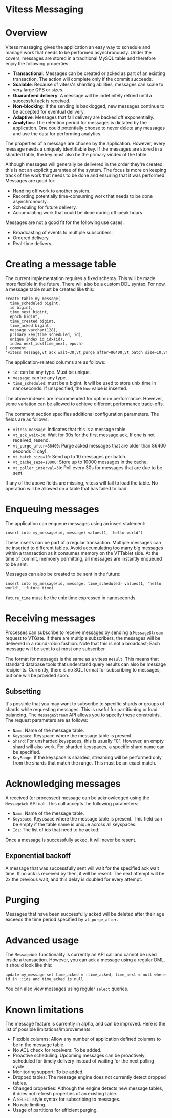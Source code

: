 # Vitess Messaging

# Overview

Vitess messaging gives the application an easy way to schedule and manage work that needs to be performed asynchronously. Under the covers, messages are stored in a traditional MySQL table and therefore enjoy the following properties:

* **Transactional**: Messages can be created or acked as part of an existing transaction. The action will complete only if the commit succeeds.
* **Scalable**: Because of vitess's sharding abilities, messages can scale to very large QPS or sizes.
* **Guaranteed delivery**: A message will be indefinitely retried until a successful ack is received.
* **Non-blocking**: If the sending is backlogged, new messages continue to be accepted for eventual delivery.
* **Adaptive**: Messages that fail delivery are backed off exponentially.
* **Analytics**: The retention period for messages is dictated by the application. One could potentially choose to never delete any messages and use the data for performing analytics.

The properties of a message are chosen by the application. However, every message needs a uniquely identifiable key. If the messages are stored in a sharded table, the key must also be the primary vindex of the table.

Although messages will generally be delivered in the order they're created, this is not an explicit guarantee of the system. The focus is more on keeping track of the work that needs to be done and ensuring that it was performed. Messages are good for:

* Handing off work to another system.
* Recording potentially time-consuming work that needs to be done asynchronously.
* Scheduling for future delivery.
* Accumulating work that could be done during off-peak hours.

Messages are not a good fit for the following use cases:

* Broadcasting of events to multiple subscribers.
* Ordered delivery.
* Real-time delivery.

# Creating a message table

The current implementation requires a fixed schema. This will be made more flexible in the future. There will also be a custom DDL syntax. For now, a message table must be created like this:

```
create table my_message(
  time_scheduled bigint,
  id bigint,
  time_next bigint,
  epoch bigint,
  time_created bigint,
  time_acked bigint,
  message varchar(128),
  primary key(time_scheduled, id),
  unique index id_idx(id),
  index next_idx(time_next, epoch)
) comment 'vitess_message,vt_ack_wait=30,vt_purge_after=86400,vt_batch_size=10,vt_cache_size=10000,vt_poller_interval=30'
```

The application-related columns are as follows:

* `id`: can be any type. Must be unique.
* `message`: can be any type.
* `time_scheduled`: must be a bigint. It will be used to store unix time in nanoseconds. If unspecified, the `Now` value is inserted.

The above indexes are recommended for optimum performance. However, some variation can be allowed to achieve different performance trade-offs.

The comment section specifies additional configuration parameters. The fields are as follows:

* `vitess_message`: Indicates that this is a message table.
* `vt_ack_wait=30`: Wait for 30s for the first message ack. If one is not received, resend.
* `vt_purge_after=86400`: Purge acked messages that are older than 86400 seconds (1 day).
* `vt_batch_size=10`: Send up to 10 messages per batch.
* `vt_cache_seze=10000`: Store up to 10000 messages in the cache.
* `vt_poller_interval=30`: Poll every 30s for messages that are due to be sent.

If any of the above fields are missing, vitess will fail to load the table. No operation will be allowed on a table that has failed to load.

# Enqueuing messages

The application can enqueue messages using an insert statement:

```
insert into my_message(id, message) values(1, 'hello world')
```

These inserts can be part of a regular transaction. Multiple messages can be inserted to different tables. Avoid accumulating too many big messages within a transaction as it consumes memory on the VTTablet side. At the time of commit, memoery permitting, all messages are instantly enqueued to be sent.

Messages can also be created to be sent in the future:

```
insert into my_message(id, message, time_scheduled) values(1, 'hello world', :future_time)
```

`future_time` must be the unix time expressed in nanoseconds.

# Receiving messages

Processes can subscribe to receive messages by sending a `MessageStream` request to VTGate. If there are multiple subscribers, the messages will be delivered in a round-robin fashion. Note that this is not a broadcast; Each message will be sent to at most one subscriber.

The format for messages is the same as a vitess `Result`. This means that standard database tools that understand query results can also be message recipients. Currently, there is no SQL format for subscribing to messages, but one will be provided soon.

## Subsetting

It's possible that you may want to subscribe to specific shards or groups of shards while requesting messages. This is useful for partitioning or load balancing. The `MessageStream` API allows you to specify these constraints. The request parameters are as follows:

* `Name`: Name of the message table.
* `Keyspace`: Keyspace where the message table is present.
* `Shard`: For unsharded keyspaces, this is usually "0". However, an empty shard will also work. For sharded keyspaces, a specific shard name can be specified.
* `KeyRange`: If the keyspace is sharded, streaming will be performed only from the shards that match the range. This must be an exact match.

# Acknowledging messages

A received (or processed) message can be acknowledged using the `MessageAck` API call. This call accepts the following parameters:

* `Name`: Name of the message table.
* `Keyspace`: Keypsace where the message table is present. This field can be empty if the table name is unique across all keyspaces.
* `Ids`: The list of ids that need to be acked.

Once a message is successfully acked, it will never be resent.

## Exponential backoff

A message that was successfully sent will wait for the specified ack wait time. If no ack is received by then, it will be resent. The next attempt will be 2x the previous wait, and this delay is doubled for every attempt.

# Purging

Messages that have been successfully acked will be deleted after their age exceeds the time period specified by `vt_purge_after`.

# Advanced usage

The `MessageAck` functionality is currently an API call and cannot be used inside a transaction. However, you can ack a message using a regular DML. It should look like this:

```
update my_message set time_acked = :time_acked, time_next = null where id in ::ids and time_acked is null
```

You can also view messages using regular `select` queries.

# Known limitations

The message feature is currently in alpha, and can be improved. Here is the list of possible limitations/improvements:

* Flexible columns: Allow any number of application defined columns to be in the message table.
* No ACL check for receivers: To be added.
* Proactive scheduling: Upcoming messages can be proactively scheduled for timely delivery instead of waiting for the next polling cycle.
* Monitoring support: To be added.
* Dropped tables: The message engine does not currently detect dropped tables.
* Changed properties: Although the engine detects new message tables, it does not refresh properties of an existing table.
* A `SELECT` style syntax for subscribing to messages.
* No rate limiting.
* Usage of partitions for efficient purging.
